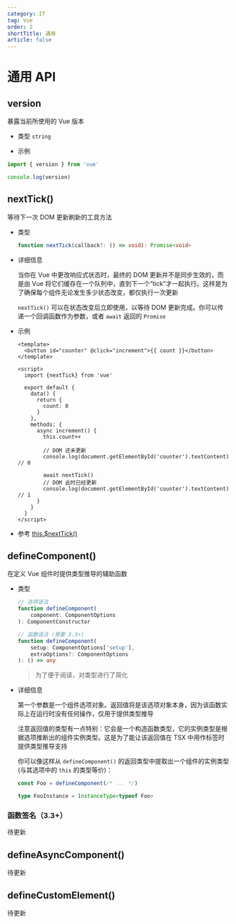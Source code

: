 ```yaml
---
category: IT
tag: Vue
order: 2
shortTitle: 通用
article: false
---
```


# 通用 API

## version

暴露当前所使用的 Vue 版本

- 类型 `string`

- 示例

```js
import { version } from 'vue'

console.log(version)
```

## nextTick()

等待下一次 DOM 更新刷新的工具方法

- 类型

    ```typescript
    function nextTick(callback?: () => void): Promise<void>
    ```

- 详细信息

    当你在 Vue 中更改响应式状态时，最终的 DOM 更新并不是同步生效的，而是由 Vue 将它们缓存在一个队列中，直到下一个“tick”才一起执行。这样是为了确保每个组件无论发生多少状态改变，都仅执行一次更新
    
    `nextTick()` 可以在状态改变后立即使用，以等待 DOM 更新完成。你可以传递一个回调函数作为参数，或者 `await` 返回的 `Promise`

- 示例

    ```vue
    <template>
      <button id="counter" @click="increment">{{ count }}</button>
    </template>

    <script>
      import {nextTick} from 'vue'
    
      export default {
        data() {
          return {
            count: 0
          }
        },
        methods: {
          async increment() {
            this.count++
    
            // DOM 还未更新
            console.log(document.getElementById('counter').textContent) // 0
    
            await nextTick()
            // DOM 此时已经更新
            console.log(document.getElementById('counter').textContent) // 1
          }
        }
      }
    </script>
    ```

- 参考 [this.$nextTick()](../options/component-instance.md#nexttick)

## defineComponent()

在定义 Vue 组件时提供类型推导的辅助函数

- 类型

    ```typescript
    // 选项语法
    function defineComponent(
        component: ComponentOptions
    ): ComponentConstructor
    
    // 函数语法 (需要 3.3+)
    function defineComponent(
        setup: ComponentOptions['setup'],
        extraOptions?: ComponentOptions
    ): () => any
    ```
    
    > 为了便于阅读，对类型进行了简化

- 详细信息

    第一个参数是一个组件选项对象。返回值将是该选项对象本身，因为该函数实际上在运行时没有任何操作，仅用于提供类型推导
    
    注意返回值的类型有一点特别：它会是一个构造函数类型，它的实例类型是根据选项推断出的组件实例类型。这是为了能让该返回值在 TSX 中用作标签时提供类型推导支持
    
    你可以像这样从 `defineComponent()` 的返回类型中提取出一个组件的实例类型 (与其选项中的 `this` 的类型等价)：
    
    ```typescript
    const Foo = defineComponent(/* ... */)
    
    type FooInstance = InstanceType<typeof Foo>
    ```

### 函数签名（3.3+）

待更新

## defineAsyncComponent()

待更新

## defineCustomElement()

待更新